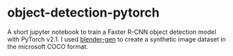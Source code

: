 # object-detection-pytorch
A short jupyter notebook to train a Faster R-CNN object detection model with PyTorch v2.1. 
I used [blender-gen](https://github.com/ignc-research/blender-gen) to create a synthetic image dataset in the microsoft COCO format.
